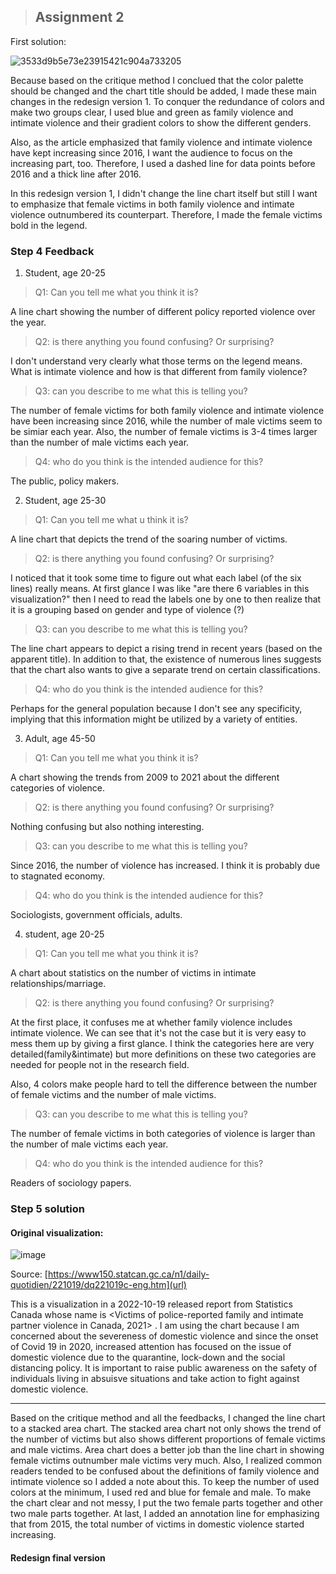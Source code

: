 > ## Assignment 2 

First solution:

![3533d9b5e73e23915421c904a733205](https://user-images.githubusercontent.com/108914292/201822963-d23ef55f-e9e9-48e7-b5f3-bd6330c42824.jpg)

Because based on the critique method I conclued that the color palette should be changed and the chart title should be added, I made these main changes in the redesign version 1. To conquer the redundance of colors and make two groups clear, I used blue and green as family violence and intimate violence and their gradient colors to show the different genders. 

Also, as the article emphasized that family violence and intimate violence have kept increasing since 2016, I want the audience to focus on the increasing part, too. Therefore, I used a dashed line for data points before 2016 and a thick line after 2016. 

In this redesign version 1, I didn't change the line chart itself but still I want to emphasize that female victims in both family violence and intimate violence outnumbered its counterpart. Therefore, I made the female victims bold in the legend. 


### Step 4 Feedback
1. Student, age 20-25

> Q1: Can you tell me what you think it is? 

A line chart showing the number of different policy reported violence over the year.

> Q2: is there anything you found confusing? Or surprising?

I don't understand very clearly what those terms on the legend means. What is intimate violence and how is that different from family violence?

> Q3: can you describe to me what this is telling you?

The number of female victims for both family violence and intimate violence have been increasing since 2016, while the number of male victims seem to be simiar each year. Also, the number of female victims is 3-4 times larger than the number of male victims each year. 

> Q4: who do you think is the intended audience for this? 

The public, policy makers.


2. Student, age 25-30

> Q1: Can you tell me what u think it is?

A line chart that depicts the trend of the soaring number of victims.

> Q2: is there anything you found confusing? Or surprising?

I noticed that it took some time to figure out what each label (of the six lines) really means. At first glance I was like "are there 6 variables in this visualization?" then I need to read the labels one by one to then realize that it is a grouping based on gender and type of violence (?)

> Q3: can you describe to me what this is telling you?

The line chart appears to depict a rising trend in recent years (based on the apparent title). In addition to that, the existence of numerous lines suggests that the chart also wants to give a separate trend on certain classifications.

> Q4: who do you think is the intended audience for this?

Perhaps for the general population because I don't see any specificity, implying that this information might be utilized by a variety of entities.

3. Adult, age 45-50

> Q1: Can you tell me what you think it is? 

A chart showing the trends from 2009 to 2021 about the different categories of violence.

> Q2: is there anything you found confusing? Or surprising?

Nothing confusing but also nothing interesting.

> Q3: can you describe to me what this is telling you?

Since 2016, the number of violence has increased. I think it is probably due to stagnated economy.

> Q4: who do you think is the intended audience for this? 

Sociologists, government officials, adults.



4. student, age 20-25

> Q1: Can you tell me what you think it is? 

A chart about statistics on the number of victims in intimate relationships/marriage. 

> Q2: is there anything you found confusing? Or surprising?

At the first place, it confuses me at whether family violence includes intimate violence. We can see that it's not the case but it is very easy to mess them up by giving a first glance. I think the categories here are very detailed(family&intimate) but more definitions on these two categories are needed for people not in the research field. 

Also, 4 colors make people hard to tell the difference between the number of female victims and the number of male victims.

> Q3: can you describe to me what this is telling you?

The number of female victims in both categories of violence is larger than the number of male victims each year.

> Q4: who do you think is the intended audience for this? 

Readers of sociology papers. 


### Step 5 solution

#### Original visualization:

![image](https://user-images.githubusercontent.com/108914292/201823232-7c8d847c-4b57-4bd8-9678-19733788d349.png)

Source: [https://www150.statcan.gc.ca/n1/daily-quotidien/221019/dq221019c-eng.htm](url)

This is a visualization in a 2022-10-19 released report from Statistics Canada whose name is <Victims of police-reported family and intimate partner violence in Canada, 2021> . I am using the chart because I am concerned about the severeness of domestic violence and since the onset of Covid 19 in 2020, increased attention has focused on the issue of domestic violence due to the quarantine, lock-down and the social distancing policy. It is important to raise public awareness on the safety of individuals living in absuisve situations and take action to fight against domestic violence. 

---------------------------------------------------------------------------------------------
Based on the critique method and all the feedbacks, I changed the line chart to a stacked area chart. The stacked area chart not only shows the trend of the number of victims but also shows different proportions of female victims and male victims. Area chart does a better job than the line chart in showing female victims outnumber male victims very much. Also, I realized common readers tended to be confused about the definitions of family violence and intimate violence so I added a note about this. To keep the number of used colors at the minimum, I used red and blue for female and male. To make the chart clear and not messy, I put the two female parts together and other two male parts together. At last, I added an annotation line for emphasizing that from 2015, the total number of victims in domestic violence started increasing. 

#### Redesign final version

<div class="flourish-embed flourish-chart" data-src="visualisation/11821334"><script src="https://public.flourish.studio/resources/embed.js"></script></div>


